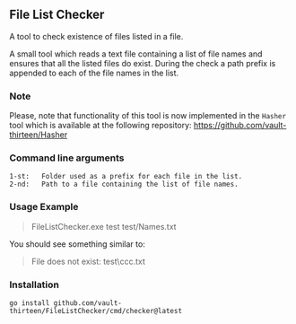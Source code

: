 ## File List Checker  

A tool to check existence of files listed in a file.

A small tool which reads a text file containing a list of file names and 
ensures that all the listed files do exist. During the check a path prefix is 
appended to each of the file names in the list.

### Note

Please, note that functionality of this tool is now implemented in the `Hasher` 
tool which is available at the following repository: 
https://github.com/vault-thirteen/Hasher

### Command line arguments
    1-st:	Folder used as a prefix for each file in the list.
    2-nd:	Path to a file containing the list of file names.

### Usage Example
> FileListChecker.exe test test/Names.txt

You should see something similar to:  
>    File does not exist: test\ccc.txt

### Installation
`go install github.com/vault-thirteen/FileListChecker/cmd/checker@latest`
